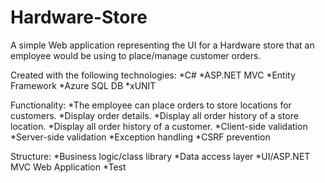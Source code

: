 # Hardware-Store

A simple Web application representing the UI for a Hardware store that an employee would be using to place/manage customer orders. 

Created with the following technologies:
	*C#
	*ASP.NET MVC
	*Entity Framework
	*Azure SQL DB
	*xUNIT
	

Functionality:
	*The employee can place orders to store locations for customers.
	*Display order details.
	*Display all order history of a store location.
	*Display all order history of a customer.
	*Client-side validation
	*Server-side validation
	*Exception handling
	*CSRF prevention
	
Structure:
	*Business logic/class library
	*Data access layer
	*UI/ASP.NET MVC Web Application
	*Test
